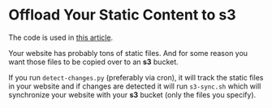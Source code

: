 # Offload Your Static Content to s3

The code is used in [this article](https://netrewrite.com/posts/offload-static-content-amazon-s3/).

Your website has probably tons of static files. And for some reason 
you want those files to be copied over to an **s3** bucket. 

If you run `detect-changes.py` (preferably via cron), it will track the static 
files in your website and if changes are detected it will run `s3-sync.sh` 
which will synchronize your website with your **s3** bucket 
(only the files you specify).
